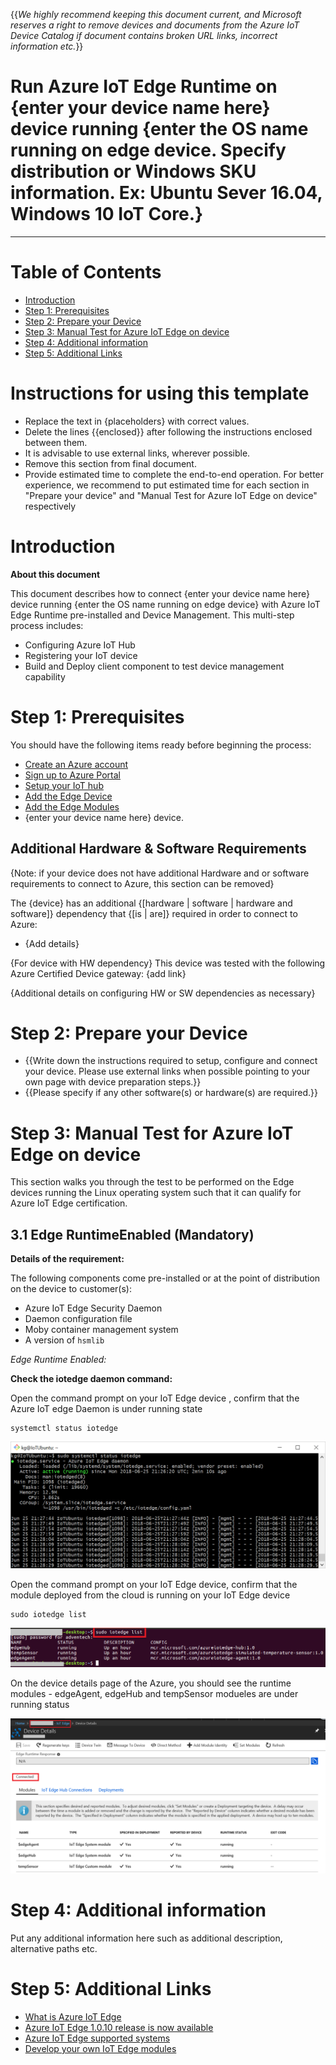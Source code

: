 {{*We highly recommend keeping this document current, and Microsoft reserves a right to remove devices and documents from the Azure IoT Device Catalog if document contains broken URL links, incorrect information etc.*}}

Run Azure IoT Edge Runtime on {enter your device name here} device running {enter the OS name running on edge device. Specify distribution or Windows SKU information. Ex: Ubuntu Sever 16.04, Windows 10 IoT Core.}
===
---

# Table of Contents

-   [Introduction](#Introduction)
-   [Step 1: Prerequisites](#Prerequisites)
-   [Step 2: Prepare your Device](#PrepareDevice)
-   [Step 3: Manual Test for Azure IoT Edge on device](#Manual)
-   [Step 4: Additional information](#Additionalinformation)
-   [Step 5: Additional Links](#AdditionalLinks)

# Instructions for using this template

-   Replace the text in {placeholders} with correct values.
-   Delete the lines {{enclosed}} after following the instructions enclosed between them.
-   It is advisable to use external links, wherever possible.
-   Remove this section from final document.
-   Provide estimated time to complete the end-to-end operation. For better experience, we recommend to put estimated time for each section in "Prepare your device" and "Manual Test for Azure IoT Edge on device" respectively

<a name="Introduction"></a>
# Introduction

**About this document**

This document describes how to connect {enter your device name here} device running {enter the OS name running on edge device} with Azure IoT Edge Runtime pre-installed and Device Management. This multi-step process includes:

-   Configuring Azure IoT Hub
-   Registering your IoT device
-   Build and Deploy client component to test device management capability 

<a name="Prerequisites"></a>
# Step 1: Prerequisites

You should have the following items ready before beginning the process:

-   [Create an Azure account](https://azure.microsoft.com/en-us/free/)
-   [Sign up to Azure Portal](https://portal.azure.com/#home)
-   [Setup your IoT hub](https://github.com/Azure/azure-iot-device-ecosystem/blob/master/setup_iothub.md)
-   [Add the Edge Device](https://docs.microsoft.com/en-us/azure/iot-edge/quickstart-linux)
-   [Add the Edge Modules](https://docs.microsoft.com/en-us/azure/iot-edge/quickstart-linux?view=iotedge-2018-06#deploy-a-module)
-   {enter your device name here} device.

<a name="PrepareDevice"></a>

## Additional Hardware & Software Requirements
{Note: if your device does not have additional Hardware and or software requirements to connect to Azure, this section can be removed}

The {device} has an additional {[hardware | software | hardware and software]} dependency that {[is | are]} required in order to connect to Azure:
* {Add details}

{For device with HW dependency}
This device was tested with the following Azure Certified Device gateway: {add link}

{Additional details on configuring HW or SW dependencies as necessary}


# Step 2: Prepare your Device

-   {{Write down the instructions required to setup, configure and connect your device. Please use external links when possible pointing to your own page with device preparation steps.}}
-   {{Please specify if any other software(s) or hardware(s) are required.}}

<a name="Manual"></a>
# Step 3: Manual Test for Azure IoT Edge on device

This section walks you through the test to be performed on the Edge devices running the Linux operating system such that it can qualify for Azure IoT Edge certification.

<a name="Step-3-1-IoTEdgeRunTime"></a>
## 3.1 Edge RuntimeEnabled (Mandatory)

**Details of the requirement:**

The following components come pre-installed or at the point of distribution on the device to customer(s):

-   Azure IoT Edge Security Daemon
-   Daemon configuration file
-   Moby container management system
-   A version of `hsmlib` 

*Edge Runtime Enabled:*

**Check the iotedge daemon command:** 

Open the command prompt on your IoT Edge device , confirm that the Azure IoT edge Daemon is under running state

    systemctl status iotedge

 ![](./images/Capture.png)

Open the command prompt on your IoT Edge device, confirm that the module deployed from the cloud is running on your IoT Edge device

    sudo iotedge list

 ![](./images/iotedgedaemon.png) 

On the device details page of the Azure, you should see the runtime modules - edgeAgent, edgeHub and tempSensor modueles are under running status

 ![](./images/tempSensor.png)

<a name="Additionalinformation"></a>
# Step 4: Additional information
Put any additional information here such as additional description, alternative paths etc.

<a name="AdditionalLinks"></a>
# Step 5: Additional Links

-   [What is Azure IoT Edge](https://docs.microsoft.com/en-us/azure/iot-edge/about-iot-edge?view=iotedge-2018-06)
-   [Azure IoT Edge 1.0.10 release is now available](https://azure.microsoft.com/en-us/updates/iot-edge1-0-10/)
-   [Azure IoT Edge supported systems](https://docs.microsoft.com/en-us/azure/iot-edge/support?view=iotedge-2018-06)
-   [Develop your own IoT Edge modules](https://docs.microsoft.com/en-us/azure/iot-edge/module-development?view=iotedge-2018-06)

